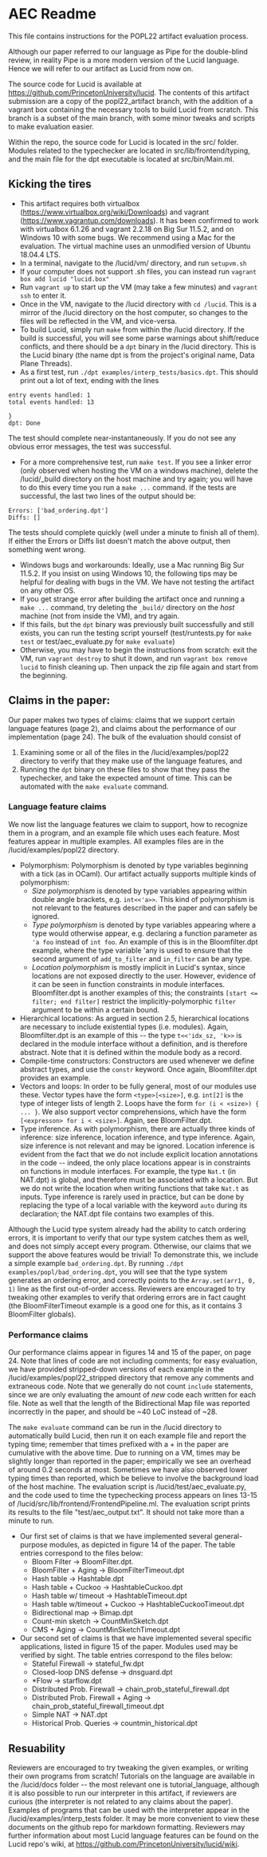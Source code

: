 # AEC Readme
This file contains instructions for the POPL22 artifact evaluation process.

Although our paper referred to our language as Pipe for the double-blind
review, in reality Pipe is a more modern version of the Lucid language. Hence we will
refer to our artifact as Lucid from now on.

The source code for Lucid is available at https://github.com/PrincetonUniversity/lucid.
The contents of this artifact submission are a copy of the popl22_artifact branch, with the addition of
a vagrant box containing the necessary tools to build Lucid from scratch. This branch is a subset of the
main branch, with some minor tweaks and scripts to make evaluation easier.

Within the repo, the source code for Lucid is located in the src/ folder. Modules related to the typechecker are located in
src/lib/frontend/typing, and the main file for the dpt executable is located at src/bin/Main.ml.

## Kicking the tires
* This artifact requires both virtualbox (https://www.virtualbox.org/wiki/Downloads) and vagrant (https://www.vagrantup.com/downloads). It has been confirmed to work with virtualbox 6.1.26 and vagrant 2.2.18 on Big Sur 11.5.2, and on Windows 10 with some bugs. We recommend using a Mac for the evaluation. The virtual machine uses an unmodified version of Ubuntu 18.04.4 LTS.
* In a terminal, navigate to the /lucid/vm/ directory, and run `setupvm.sh`
* If your computer does not support .sh files, you can instead run `vagrant box add lucid "lucid.box"`
* Run `vagrant up` to start up the VM (may take a few minutes) and `vagrant ssh` to enter it.
* Once in the VM, navigate to the /lucid directory with `cd /lucid`. This is a mirror of the /lucid directory on the host computer, so changes to the files will be reflected in the VM, and vice-versa.
* To build Lucid, simply run `make` from within the /lucid directory. If the build is successful, you
will see some parse warnings about shift/reduce conflicts, and there should be a `dpt` binary in the /lucid directory.
This is the Lucid binary (the name dpt is from the project's original name, Data Plane Threads).
* As a first test, run `./dpt examples/interp_tests/basics.dpt`. This should print out a lot of text, ending with the lines
```
entry events handled: 1
total events handled: 13

}
dpt: Done
```
The test should complete near-instantaneously. If you do not see any obvious error messages, the test was successful.
* For a more comprehensive test, run `make test`. If you see a linker error (only observed when hosting the VM on a windows machine), delete the /lucid/_build directory on the host machine and try again; you will have to do this every time you run a `make ...` command. If the tests are successful, the last two lines of the output should be:
```
Errors: ['bad_ordering.dpt']
Diffs: []
```
The tests should complete quickly (well under a minute to finish all of them). If either the Errors or Diffs list doesn't match the above output, then something went wrong.
* Windows bugs and workarounds: Ideally, use a Mac running Big Sur 11.5.2. If you insist on using Windows 10, the following tips may be helpful for dealing with bugs in the VM. We have not testing the artifact on any other OS.
 * If you get strange error after building the artifact once and running a `make ...` command, try deleting the `_build/` directory on the _host_ machine (not from inside the VM), and try again. 
 * If this fails, but the `dpt` binary was previously built successfully and still exists, you can run the testing script yourself (test/runtests.py for `make test` or test/aec_evaluate.py for `make evaluate`)
 * Otherwise, you may have to begin the instructions from scratch: exit the VM, run `vagrant destroy` to shut it down, and run `vagrant box remove lucid` to finish cleaning up. Then unpack the zip file again and start from the beginning.

## Claims in the paper:
Our paper makes two types of claims: claims that we support certain language features (page 2), and claims about
the performance of our implementation (page 24). The bulk of the evaluation should consist of
1. Examining some or all of the files in the /lucid/examples/popl22 directory to verify that they make use of the language features, and
2. Running the `dpt` binary on these files to show that they pass the typechecker, and take the expected amount of time. This can be automated with the `make evaluate` command.

### Language feature claims
We now list the language features we claim to support, how to recognize them in a program, and an example file which uses each feature. Most features appear in multiple examples. All examples files are in the /lucid/examples/popl22 directory.
* Polymorphism: Polymorphism is denoted by type variables beginning with a tick (as in OCaml). Our artifact actually supports
multiple kinds of polymorphism:
  * _Size polymorphism_ is denoted by type variables appearing within double angle brackets, e.g. `int<<'a>>`. This kind of polymorphism is not relevant to the features described in the paper and can safely be ignored.
  * _Type polymorphism_ is denoted by type variables appearing where a type would otherwise appear, e.g. declaring a function parameter as `'a foo` instead of `int foo`. An example of this is in the Bloomfilter.dpt example, where the type variable 'any is used to ensure that the second argument of `add_to_filter` and `in_filter` can be any type.
  * _Location polymorphism_ is mostly implicit in Lucid's syntax, since locations are not exposed directly to the user. However, evidence of it can be seen in function constraints in module interfaces. Bloomfilter.dpt is another examples of this; the constraints `[start <= filter; end filter]` restrict the implicitly-polymorphic `filter` argument to be within a certain bound.
* Hierarchical locations: As argued in section 2.5, hierarchical locations are necessary to include existential types (i.e. modules). Again, Bloomfilter.dpt is an example of this -- the type `t<<'idx_sz, 'k>>` is declared in the module interface without a definition, and is therefore abstract. Note that it is defined within the module body as a record.
* Compile-time constructors: Constructors are used whenever we define abstract types, and use the `constr` keyword. Once again, Bloomfilter.dpt provides an example.
* Vectors and loops: In order to be fully general, most of our modules use these. Vector types have the form `<type>[<size>]`, e.g. `int[2]` is the type of integer lists of length 2. Loops have the form `for (i < <size>) { ... }`. We also support vector comprehensions, which have the form `[<expresson> for i < <size>]`. Again, see BloomFilter.dpt.
* Type inference. As with polymorphism, there are actually three kinds of inference: size inference, location inference, and type inference. Again, size inference is not relevant and may be ignored. Location inference is evident from the fact that we do not include explicit location annotations in the code -- indeed, the only place locations appear is in constraints on functions in module interfaces. For example, the type `Nat.t` (in NAT.dpt) is global, and therefore must be associated with a location. But we do not write the location when writing functions that take `Nat.t` as inputs. Type inference is rarely used in practice, but can be done by replacing the type of a local variable with the keyword `auto` during its declaration; the NAT.dpt file contains two examples of this.

Although the Lucid type system already had the ability to catch ordering errors, it is important to verify that our type system
catches them as well, and does not simply accept every program. Otherwise, our claims that we support the above features
would be trivial! To demonstrate this, we include a simple example `bad_ordering.dpt`. By running `./dpt examples/popl/bad_ordering.dpt`, you will see that the type system generates an ordering error, and correctly points to the `Array.set(arr1, 0, 1)` line as the first out-of-order access. Reviewers are encouraged to try tweaking other examples to verify that ordering errors are in fact caught (the BloomFilterTimeout example is a good one for this, as it contains 3 BloomFilter globals).

### Performance claims
Our performance claims appear in figures 14 and 15 of the paper, on page 24. Note that lines of code are not including comments; for easy evaluation, we have provided stripped-down versions of each example in the /lucid/examples/popl22_stripped directory that remove any comments and extraneous code. Note that we generally do not count `include` statements, since we are only evaluating the amount of _new_ code each written for each file. Note as well that the length of the Bidirectional Map file was reported incorrectly in the paper, and should be ~40 LoC instead of ~28.

The `make evaluate` command can be run in the /lucid directory to automatically build Lucid, then run it on each example file and report the typing time; remember that times prefixed with a + in the paper are cumulative with the above time. Due to running on a VM, times may be slightly longer than reported in the paper; empirically we see an overhead of around 0.2 seconds at most. Sometimes we have also observed lower typing times than reported, which be believe to involve the background load of the host machine. The evaluation script is /lucid/test/aec_evaluate.py, and the code used to time the typechecking process appears on lines 13-15 of /lucid/src/lib/frontend/FrontendPipeline.ml. The evaluation script prints its results to the file "test/aec_output.txt". It should not take more than a minute to run.
* Our first set of claims is that we have implemented several general-purpose modules, as depicted in figure 14 of the paper. The table entries correspond to the files below:
  * Bloom Filter -> BloomFilter.dpt.
  * BloomFilter + Aging -> BloomFilterTimeout.dpt
  * Hash table -> Hashtable.dpt
  * Hash table + Cuckoo -> HashtableCuckoo.dpt
  * Hash table w/ timeout -> HashtableTimeout.dpt
  * Hash table w/timeout + Cuckoo -> HashtableCuckooTimeout.dpt
  * Bidirectional map -> Bimap.dpt
  * Count-min sketch -> CountMinSketch.dpt
  * CMS + Aging -> CountMinSketchTimeout.dpt
* Our second set of claims is that we have implemented several specific applications, listed in figure 15 of the paper. Modules used may be verified by sight. The table entries correspond to the files below:
  * Stateful Firewall -> stateful_fw.dpt
  * Closed-loop DNS defense -> dnsguard.dpt
  * *Flow -> starflow.dpt
  * Distributed Prob. Firewall -> chain_prob_stateful_firewall.dpt
  * Distributed Prob. Firewall + Aging -> chain_prob_stateful_firewall_timeout.dpt
  * Simple NAT -> NAT.dpt
  * Historical Prob. Queries -> countmin_historical.dpt

## Resuability
Reviewers are encouraged to try tweaking the given examples, or writing their own programs from scratch! Tutorials on the language are available in the /lucid/docs folder -- the most relevant one is tutorial_language, although it is also possible to run our interpreter in this artifact, if reviewers are curious (the interpreter is not related to any claims about the paper). Examples of programs that can be used with the interpreter appear in the /lucid/examples/interp_tests folder. It may be more convenient to view these documents on the github repo for markdown formatting. Reviewers may further information about most Lucid language features can be found on the Lucid repo's wiki, at https://github.com/PrincetonUniversity/lucid/wiki.
